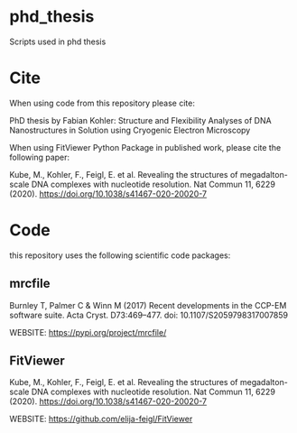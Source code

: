 # phd_thesis
Scripts used in phd thesis


# Cite

When using code from this repository please cite:

PhD thesis by Fabian Kohler: Structure and Flexibility Analyses of DNA Nanostructures in Solution using Cryogenic Electron Microscopy



When using FitViewer Python Package in published work, please cite the following paper:

Kube, M., Kohler, F., Feigl, E. et al. Revealing the structures of megadalton-scale DNA complexes with nucleotide resolution. Nat Commun 11, 6229 (2020). https://doi.org/10.1038/s41467-020-20020-7
  



# Code




this repository uses the following scientific code packages:



## mrcfile

Burnley T, Palmer C & Winn M (2017) Recent developments in the CCP-EM software suite. Acta Cryst. D73:469–477. doi: 10.1107/S2059798317007859

WEBSITE: https://pypi.org/project/mrcfile/


## FitViewer

Kube, M., Kohler, F., Feigl, E. et al. Revealing the structures of megadalton-scale DNA complexes with nucleotide resolution. Nat Commun 11, 6229 (2020). https://doi.org/10.1038/s41467-020-20020-7

WEBSITE: https://github.com/elija-feigl/FitViewer
